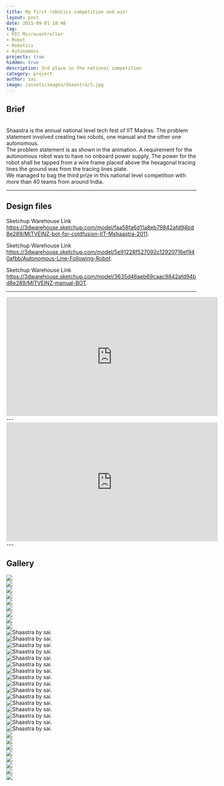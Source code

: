 ```yaml
---
title: My first robotics competition and win!
layout: post
date: 2011-09-01 10:48
tag: 
- PIC Microcontroller
- Robot
- Robotics
- Autonomous
projects: true
hidden: true
description: 3rd place in the national competition
category: project
author: sai.
image: /assets/images/Shaastra/1.jpg
---
```


## Brief

<br>
Shaastra is the annual national level tech fest of IIT Madras. The problem statement involved creating two robots, one manual and the other one autonomous.
<br>
The problem statement is as shown in the animation. A requirement for the autonomous robot was to have no onboard power supply, The power for the robot shall be tapped from a wire frame placed above the hexagonal tracing lines the ground was from the tracing lines plate.
<br>
We managed to bag the third prize in this national level competition with more than 40 teams from around India.
<br>

---

## Design files

Sketchup Warehouse Link <https://3dwarehouse.sketchup.com/model/faa58fa6d11a8eb79842afd94bd8e289/MITVEINZ-bot-for-coldfusion-IIT-Mshaastra-2011>.

Sketchup Warehouse Link <https://3dwarehouse.sketchup.com/model/5e91228f527092c12920716ef940afbb/Autonomous-Line-Following-Robot>.

Sketchup Warehouse Link <https://3dwarehouse.sketchup.com/model/3635d46aeb69caac9842afd94bd8e289/MITVEINZ-manual-BOT>.

---
<iframe width="560" height="315" src="https://www.youtube-nocookie.com/embed/DdGw9IEdg50?rel=0" frameborder="0" allow="autoplay; encrypted-media" allowfullscreen></iframe>
---
<iframe width="560" height="315" src="https://www.youtube-nocookie.com/embed/lBqbkZgFkf0?rel=0" frameborder="0" allow="autoplay; encrypted-media" allowfullscreen></iframe>
---

## Gallery

<div class="side-by-side">
    <div class="toleft">
        <img class="image" src="{{ site.url }}/assets/images/Shaastra/1.jpg">
        <figcaption class="caption"></figcaption>
    </div>

   <div class="toright">
        <img class="image" src="{{ site.url }}/assets/images/Shaastra/2.jpg" >
        <figcaption class="caption"></figcaption>
    </div>
        <div class="toleft">
        <img class="image" src="{{ site.url }}/assets/images/Shaastra/3.jpg" >
        <figcaption class="caption"></figcaption>
    </div>

   <div class="toright">
        <img class="image" src="{{ site.url }}/assets/images/Shaastra/4.jpg" >
        <figcaption class="caption"></figcaption>
    </div>
        <div class="toleft">
        <img class="image" src="{{ site.url }}/assets/images/Shaastra/5.jpg" >
        <figcaption class="caption"></figcaption>
    </div>

   <div class="toright">
        <img class="image" src="{{ site.url }}/assets/images/Shaastra/6.jpg" >
        <figcaption class="caption"></figcaption>
    </div>
        <div class="toleft">
        <img class="image" src="{{ site.url }}/assets/images/Shaastra/7.jpg" >
        <figcaption class="caption"></figcaption>
    </div>

   <div class="toright">
        <img class="image" src="{{ site.url }}/assets/images/Shaastra/8.jpg" >
        <figcaption class="caption"></figcaption>
    </div>
        <div class="toleft">
        <img class="image" src="{{ site.url }}/assets/images/Shaastra/9.jpg" >
        <figcaption class="caption"></figcaption>
    </div>

   <div class="toright">
        <img class="image" src="{{ site.url }}/assets/images/Shaastra/30.jpg" alt="Shaastra by sai.">
        <figcaption class="caption"></figcaption>
    </div>
        <div class="toleft">
        <img class="image" src="{{ site.url }}/assets/images/Shaastra/31.jpg" alt="Shaastra by sai.">
        <figcaption class="caption"></figcaption>
    </div>

   <div class="toright">
        <img class="image" src="{{ site.url }}/assets/images/Shaastra/12.jpg" alt="Shaastra by sai.">
        <figcaption class="caption"></figcaption>
    </div>
        <div class="toleft">
        <img class="image" src="{{ site.url }}/assets/images/Shaastra/13.jpg" alt="Shaastra by sai.">
        <figcaption class="caption"></figcaption>
    </div>

   <div class="toright">
        <img class="image" src="{{ site.url }}/assets/images/Shaastra/14.jpg" alt="Shaastra by sai.">
        <figcaption class="caption"></figcaption>
    </div>
        <div class="toleft">
        <img class="image" src="{{ site.url }}/assets/images/Shaastra/15.jpg" alt="Shaastra by sai.">
        <figcaption class="caption"></figcaption>
    </div>

   <div class="toright">
        <img class="image" src="{{ site.url }}/assets/images/Shaastra/16.jpg" alt="Shaastra by sai.">
        <figcaption class="caption"></figcaption>
    </div>
        <div class="toleft">
        <img class="image" src="{{ site.url }}/assets/images/Shaastra/17.jpg" alt="Shaastra by sai.">
        <figcaption class="caption"></figcaption>
    </div>

   <div class="toright">
        <img class="image" src="{{ site.url }}/assets/images/Shaastra/18.jpg" alt="Shaastra by sai.">
        <figcaption class="caption"></figcaption>
    </div>
        <div class="toleft">
        <img class="image" src="{{ site.url }}/assets/images/Shaastra/19.jpg" alt="Shaastra by sai.">
        <figcaption class="caption"></figcaption>
    </div>

   <div class="toright">
        <img class="image" src="{{ site.url }}/assets/images/Shaastra/20.jpg" alt="Shaastra by sai.">
        <figcaption class="caption"></figcaption>
    </div>
        <div class="toleft">
        <img class="image" src="{{ site.url }}/assets/images/Shaastra/21.jpg" alt="Shaastra by sai.">
        <figcaption class="caption"></figcaption>
    </div>

   <div class="toright">
        <img class="image" src="{{ site.url }}/assets/images/Shaastra/22.jpg" alt="Shaastra by sai.">
        <figcaption class="caption"></figcaption>
    </div>
        <div class="toleft">
        <img class="image" src="{{ site.url }}/assets/images/Shaastra/23.jpg" alt="Shaastra by sai.">
        <figcaption class="caption"></figcaption>
    </div>

   <div class="toright">
        <img class="image" src="{{ site.url }}/assets/images/Shaastra/24.jpg" alt="Shaastra by sai.">
        <figcaption class="caption"></figcaption>
    </div>
        <div class="toleft">
        <img class="image" src="{{ site.url }}/assets/images/Shaastra/25.jpg" alt="Shaastra by sai.">
        <figcaption class="caption"></figcaption>
    </div>

   <div class="toright">
        <img class="image" src="{{ site.url }}/assets/images/Shaastra/26.jpg" >
        <figcaption class="caption"></figcaption>
	</div>
	        <div class="toleft">
        <img class="image" src="{{ site.url }}/assets/images/Shaastra/27.jpg" >
        <figcaption class="caption"></figcaption>
    </div>

   <div class="toright">
        <img class="image" src="{{ site.url }}/assets/images/Shaastra/28.jpg" >
        <figcaption class="caption"></figcaption>
	</div>
	        <div class="toleft">
        <img class="image" src="{{ site.url }}/assets/images/Shaastra/29.jpg" >
        <figcaption class="caption"></figcaption>
    </div>

   <div class="toright">
        <img class="image" src="{{ site.url }}/assets/images/Shaastra/30.jpg" >
        <figcaption class="caption"></figcaption>
	</div>
	        <div class="toleft">
        <img class="image" src="{{ site.url }}/assets/images/Shaastra/31.jpg" >
        <figcaption class="caption"></figcaption>
    </div>

   <div class="toright">
        <img class="image" src="{{ site.url }}/assets/images/Shaastra/32.jpg" >
        <figcaption class="caption"></figcaption>
	</div>
	        <div class="toleft">
        <img class="image" src="{{ site.url }}/assets/images/Shaastra/33.jpg" >
        <figcaption class="caption"></figcaption>
    </div>
</div>
